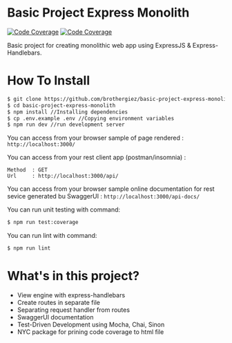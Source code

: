 # Basic Project Express Monolith

[![Code Coverage](https://img.shields.io/badge/coverage-100%25-brightgreen)](https://github.com/brothergiez/basic-project-express-monolith) [![Code Coverage](https://img.shields.io/badge/version-v1.0.0-yellowgreenn)](https://github.com/brothergiez/basic-project-express-monolith)

Basic project for creating monolithic web app using ExpressJS & Express-Handlebars.

# How To Install
```sh
$ git clone https://github.com/brothergiez/basic-project-express-monolith.git
$ cd basic-project-express-monolith
$ npm install //Installing dependencies
$ cp .env.example .env //Copying environment variables
$ npm run dev //run development server
```

You can access from your browser sample of page rendered :
`http://localhost:3000/`

You can access from your rest client app  (postman/insomnia) :
```
Method  : GET
Url     : http://localhost:3000/api/
```

You can access from your browser sample online documentation for rest sevice generated bu SwaggerUI :
`http://localhost:3000/api-docs/`

You can run unit testing with command:
```sh
$ npm run test:coverage
```

You can run lint with command:
```sh
$ npm run lint
```


# What's in this project?
  - View engine with express-handlebars
  - Create routes in separate file
  - Separating request handler from routes
  - SwaggerUI documentation
  - Test-Driven Development using Mocha, Chai, Sinon
  - NYC package for prining code coverage to html file
